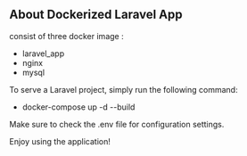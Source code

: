 
## About Dockerized Laravel App

consist of three docker image :
- laravel_app
- nginx
- mysql

To serve a Laravel project, simply run the following command:

- docker-compose up -d --build

Make sure to check the .env file for configuration settings.

Enjoy using the application!
